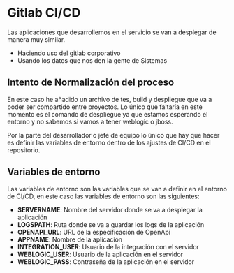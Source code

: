 # Gitlab CI/CD

Las aplicaciones que desarrollemos en el servicio se van a desplegar de manera muy similar.

- Haciendo uso del gitlab corporativo
- Usando los datos que nos den la gente de Sistemas

## Intento de Normalización del proceso

En este caso he añadido un archivo de tes, build y despliegue que va a poder ser compartido entre proyectos. Lo único que faltaría en este momento es el comando de despliegue ya que estamos esperando el entorno y no sabemos si vamos a tener weblogic o jboss.

Por la parte del desarrollador o jefe de equipo lo único que hay que hacer es definir las variables de entorno dentro de los ajustes de CI/CD en el repositorio.

## Variables de entorno

Las variables de entorno son las variables que se van a definir en el entorno de CI/CD, en este caso las variables de entorno son las siguientes:

- **SERVERNAME**: Nombre del servidor donde se va a desplegar la aplicación
- **LOGSPATH**: Ruta donde se va a guardar los logs de la aplicación
- **OPENAPI_URL**: URL de la especificación de OpenApi
- **APPNAME**: Nombre de la aplicación
- **INTEGRATION_USER**: Usuario de la integración con el servidor
- **WEBLOGIC_USER**: Usuario de la aplicación en el servidor
- **WEBLOGIC_PASS**: Contraseña de la aplicación en el servidor

